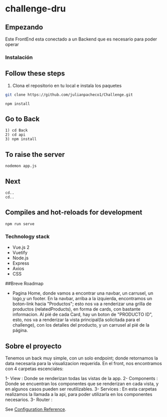 # challenge-dru

## Empezando

Este FrontEnd esta conectado a un Backend que es necesario para poder operar

### Instalación

## Follow these steps

1. Clona el repositorio en tu local e instala los paquetes
   
```sh
git clone https://github.com/julianpacheco1/Challenge.git
```

```
npm install
```

## Go to Back

```
1) cd Back
2) cd api
3) npm install
```

## To raise the server

```
nodemon app.js
```
## Next
```
cd..
cd..
```

## Compiles and hot-reloads for development

```
npm run serve
```

### Technology stack

- Vue.js 2
- Vuetify
- Node.js
- Express
- Axios
- CSS


##Breve Roadmap

- Pagina Home, donde vamos a encontrar una navbar, un carrusel, un logo,y un footer.
En la navbar, arriba a la izquierda, encontramos un boton-link hacia "Productos"; esto nos va a renderizar una grilla de productos (relatedProducts), en forma de cards, con bastante informacion. Al pié de cada Card, hay un boton de "PRODUCTO ID", esto, nos va a renderizar la vista principal(la solicitada para el challenge), con los detalles del producto, y un carrusel al pié de la página.

## Sobre el proyecto

Tenemos un back muy simple, con un solo endpoint; donde retornamos la data necesaria para la visualizacion requerida.
En el front, nos encontramos con 4 carpetas escenciales:

1- View : Donde se renderizan todas las vistas de la app.
2- Components : Donde se encuentran los componentes que se renderizan en cada vista, y en algunos casos pueden ser reutilizables.
3- Services : En esta carpetas realizamos la llamada a la api, para poder utilizarla en los componentes necesarios.
3- Router : 

See [Configuration Reference](https://cli.vuejs.org/config/).

